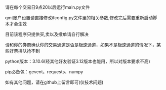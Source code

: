 请在每个交易日9点20以后运行main.py文件

qmt账户设置请直接修改ifconfig.py文件里的相关参数,修改完后需要重新启动脚本才会生效

目前该程序只提供买,卖以及撤单请自行解决

请和你的券商确认你的交易通道是否是极速通道，如果不是极速通道的情况下，某些好票排队抢不到

python版本：3.10.6(经其他好友验证3.12版本也能用，所以对版本要求不高)

pip必备包：gevent，requests，numpy

如有其他问题，请在github上留言即可(仅技术问题)
